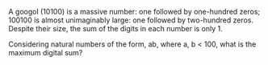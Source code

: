    <p>A googol (10100) is a massive number: one followed by one-hundred zeros; 100100 is almost unimaginably large: one followed by two-hundred zeros. Despite their size, the sum of the digits in each number is only 1.</p> <p>Considering natural numbers of the form, ab, where a, b &lt; 100, what is the maximum digital sum?</p>   